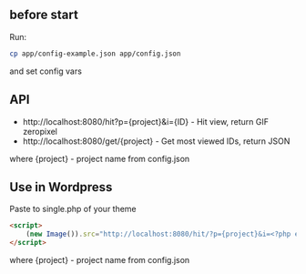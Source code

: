 ## before start

Run:

```sh
cp app/config-example.json app/config.json
```
and set config vars


## API 

- http://localhost:8080/hit?p={project}&i={ID} - Hit view, return GIF zeropixel
- http://localhost:8080/get/{project} - Get most viewed IDs, return JSON

where {project} - project name from config.json


## Use in Wordpress

Paste to single.php of your theme

```html
<script>
    (new Image()).src="http://localhost:8080/hit/?p={project}&i=<?php echo (int)$post->ID ?>";
</script>
```

where {project} - project name from config.json

